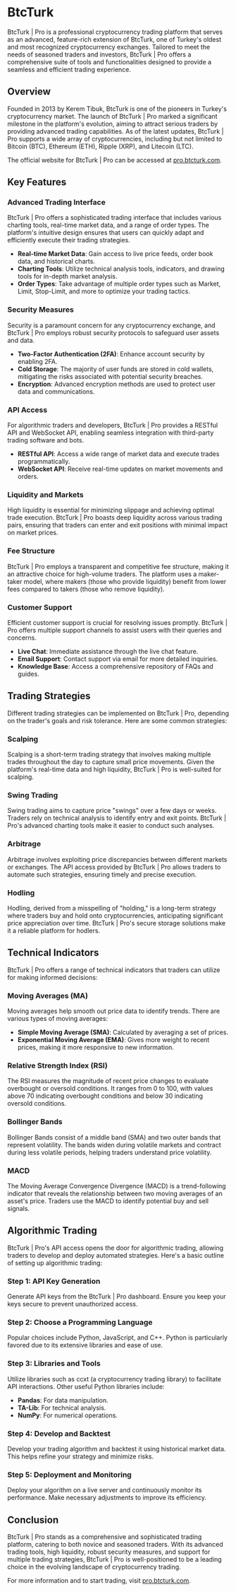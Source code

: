 # BtcTurk

BtcTurk | Pro is a professional cryptocurrency trading platform that serves as an advanced, feature-rich extension of BtcTurk, one of Turkey's oldest and most recognized cryptocurrency exchanges. Tailored to meet the needs of seasoned traders and investors, BtcTurk | Pro offers a comprehensive suite of tools and functionalities designed to provide a seamless and efficient trading experience.

## Overview

Founded in 2013 by Kerem Tibuk, BtcTurk is one of the pioneers in Turkey's cryptocurrency market. The launch of BtcTurk | Pro marked a significant milestone in the platform's evolution, aiming to attract serious traders by providing advanced trading capabilities. As of the latest updates, BtcTurk | Pro supports a wide array of cryptocurrencies, including but not limited to Bitcoin (BTC), Ethereum (ETH), Ripple (XRP), and Litecoin (LTC).

The official website for BtcTurk | Pro can be accessed at [pro.btcturk.com](https://pro.btcturk.com/).

## Key Features

### Advanced Trading Interface

BtcTurk | Pro offers a sophisticated trading interface that includes various charting tools, real-time market data, and a range of order types. The platform's intuitive design ensures that users can quickly adapt and efficiently execute their trading strategies.

- **Real-time Market Data**: Gain access to live price feeds, order book data, and historical charts.
- **Charting Tools**: Utilize technical analysis tools, indicators, and drawing tools for in-depth market analysis.
- **Order Types**: Take advantage of multiple order types such as Market, Limit, Stop-Limit, and more to optimize your trading tactics.

### Security Measures

Security is a paramount concern for any cryptocurrency exchange, and BtcTurk | Pro employs robust security protocols to safeguard user assets and data.

- **Two-Factor Authentication (2FA)**: Enhance account security by enabling 2FA.
- **Cold Storage**: The majority of user funds are stored in cold wallets, mitigating the risks associated with potential security breaches.
- **Encryption**: Advanced encryption methods are used to protect user data and communications.

### API Access

For algorithmic traders and developers, BtcTurk | Pro provides a RESTful API and WebSocket API, enabling seamless integration with third-party trading software and bots.

- **RESTful API**: Access a wide range of market data and execute trades programmatically.
- **WebSocket API**: Receive real-time updates on market movements and orders.

### Liquidity and Markets

High liquidity is essential for minimizing slippage and achieving optimal trade execution. BtcTurk | Pro boasts deep liquidity across various trading pairs, ensuring that traders can enter and exit positions with minimal impact on market prices.

### Fee Structure

BtcTurk | Pro employs a transparent and competitive fee structure, making it an attractive choice for high-volume traders. The platform uses a maker-taker model, where makers (those who provide liquidity) benefit from lower fees compared to takers (those who remove liquidity).

### Customer Support

Efficient customer support is crucial for resolving issues promptly. BtcTurk | Pro offers multiple support channels to assist users with their queries and concerns.

- **Live Chat**: Immediate assistance through the live chat feature.
- **Email Support**: Contact support via email for more detailed inquiries.
- **Knowledge Base**: Access a comprehensive repository of FAQs and guides.

## Trading Strategies

Different trading strategies can be implemented on BtcTurk | Pro, depending on the trader's goals and risk tolerance. Here are some common strategies:

### Scalping

Scalping is a short-term trading strategy that involves making multiple trades throughout the day to capture small price movements. Given the platform's real-time data and high liquidity, BtcTurk | Pro is well-suited for scalping.

### Swing Trading

Swing trading aims to capture price "swings" over a few days or weeks. Traders rely on technical analysis to identify entry and exit points. BtcTurk | Pro's advanced charting tools make it easier to conduct such analyses.

### Arbitrage

Arbitrage involves exploiting price discrepancies between different markets or exchanges. The API access provided by BtcTurk | Pro allows traders to automate such strategies, ensuring timely and precise execution.

### Hodling

Hodling, derived from a misspelling of "holding," is a long-term strategy where traders buy and hold onto cryptocurrencies, anticipating significant price appreciation over time. BtcTurk | Pro's secure storage solutions make it a reliable platform for hodlers.

## Technical Indicators

BtcTurk | Pro offers a range of technical indicators that traders can utilize for making informed decisions:

### Moving Averages (MA)

Moving averages help smooth out price data to identify trends. There are various types of moving averages:

- **Simple Moving Average (SMA)**: Calculated by averaging a set of prices.
- **Exponential Moving Average (EMA)**: Gives more weight to recent prices, making it more responsive to new information.

### Relative Strength Index (RSI)

The RSI measures the magnitude of recent price changes to evaluate overbought or oversold conditions. It ranges from 0 to 100, with values above 70 indicating overbought conditions and below 30 indicating oversold conditions.

### Bollinger Bands

Bollinger Bands consist of a middle band (SMA) and two outer bands that represent volatility. The bands widen during volatile markets and contract during less volatile periods, helping traders understand price volatility.

### MACD

The Moving Average Convergence Divergence (MACD) is a trend-following indicator that reveals the relationship between two moving averages of an asset's price. Traders use the MACD to identify potential buy and sell signals.

## Algorithmic Trading

BtcTurk | Pro's API access opens the door for algorithmic trading, allowing traders to develop and deploy automated strategies. Here's a basic outline of setting up algorithmic trading:

### Step 1: API Key Generation

Generate API keys from the BtcTurk | Pro dashboard. Ensure you keep your keys secure to prevent unauthorized access.

### Step 2: Choose a Programming Language

Popular choices include Python, JavaScript, and C++. Python is particularly favored due to its extensive libraries and ease of use.

### Step 3: Libraries and Tools

Utilize libraries such as ccxt (a cryptocurrency trading library) to facilitate API interactions. Other useful Python libraries include:

- **Pandas**: For data manipulation.
- **TA-Lib**: For technical analysis.
- **NumPy**: For numerical operations.

### Step 4: Develop and Backtest

Develop your trading algorithm and backtest it using historical market data. This helps refine your strategy and minimize risks.

### Step 5: Deployment and Monitoring

Deploy your algorithm on a live server and continuously monitor its performance. Make necessary adjustments to improve its efficiency.

## Conclusion

BtcTurk | Pro stands as a comprehensive and sophisticated trading platform, catering to both novice and seasoned traders. With its advanced trading tools, high liquidity, robust security measures, and support for multiple trading strategies, BtcTurk | Pro is well-positioned to be a leading choice in the evolving landscape of cryptocurrency trading.

For more information and to start trading, visit [pro.btcturk.com](https://pro.btcturk.com/).